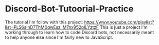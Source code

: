 # Discord-Bot-Tutoorial-Practice
The tutorial I'm follow with this project: https://www.youtube.com/playlist?list=PLS6sInD7ThM0qwEsz_M7nx952pILYztzF  This is just a project I'm working through to learn how to code Discord bots, not necessarily meant to help anyone else since I'm fairly new to JavaScript.

